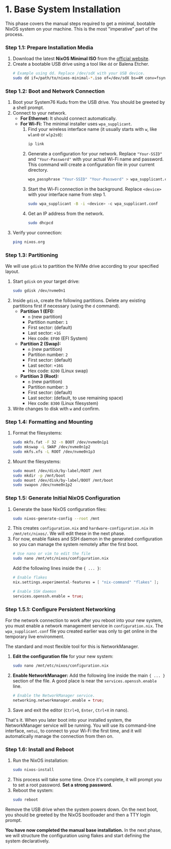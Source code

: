 # 1. Base System Installation

This phase covers the manual steps required to get a minimal, bootable NixOS system on your machine. This is the most "imperative" part of the process.

### Step 1.1: Prepare Installation Media

1.  Download the latest **NixOS Minimal ISO** from the [official website](https://nixos.org/download.html).
2.  Create a bootable USB drive using a tool like `dd` or Balena Etcher.
    ```bash
    # Example using dd. Replace /dev/sdX with your USB device.
    sudo dd if=/path/to/nixos-minimal-*.iso of=/dev/sdX bs=4M conv=fsync status=progress
    ```

### Step 1.2: Boot and Network Connection

1.  Boot your System76 Kudu from the USB drive. You should be greeted by a shell prompt.
2.  Connect to your network.
    - **For Ethernet:** It should connect automatically.
    - **For Wi-Fi:** The minimal installer uses `wpa_supplicant`.
      1.  Find your wireless interface name (it usually starts with `w`, like `wlan0` or `wlp2s0`):
          ```bash
          ip link
          ```
      2.  Generate a configuration for your network. Replace `"Your-SSID"` and `"Your-Password"` with your actual Wi-Fi name and password. This command will create a configuration file in your current directory.
          ```bash
          wpa_passphrase "Your-SSID" "Your-Password" > wpa_supplicant.conf
          ```
      3.  Start the Wi-Fi connection in the background. Replace `<device>` with your interface name from step 1.
          ```bash
          sudo wpa_supplicant -B -i <device> -c wpa_supplicant.conf
          ```
      4.  Get an IP address from the network.
          ```bash
          sudo dhcpcd
          ```
3.  Verify your connection:
    ```bash
    ping nixos.org
    ```

### Step 1.3: Partitioning

We will use `gdisk` to partition the NVMe drive according to your specified layout.

1.  Start `gdisk` on your target drive:
    ```bash
    sudo gdisk /dev/nvme0n1
    ```
2.  Inside `gdisk`, create the following partitions. Delete any existing partitions first if necessary (using the `d` command).
    - **Partition 1 (EFI):**
        - `n` (new partition)
        - Partition number: `1`
        - First sector: (default)
        - Last sector: `+1G`
        - Hex code: `EF00` (EFI System)
    - **Partition 2 (Swap):**
        - `n` (new partition)
        - Partition number: `2`
        - First sector: (default)
        - Last sector: `+16G`
        - Hex code: `8200` (Linux swap)
    - **Partition 3 (Root):**
        - `n` (new partition)
        - Partition number: `3`
        - First sector: (default)
        - Last sector: (default, to use remaining space)
        - Hex code: `8300` (Linux filesystem)
3.  Write changes to disk with `w` and confirm.

### Step 1.4: Formatting and Mounting

1.  Format the filesystems:
    ```bash
    sudo mkfs.fat -F 32 -n BOOT /dev/nvme0n1p1
    sudo mkswap -L SWAP /dev/nvme0n1p2
    sudo mkfs.xfs -L ROOT /dev/nvme0n1p3
    ```
2.  Mount the filesystems:
    ```bash
    sudo mount /dev/disk/by-label/ROOT /mnt
    sudo mkdir -p /mnt/boot
    sudo mount /dev/disk/by-label/BOOT /mnt/boot
    sudo swapon /dev/nvme0n1p2
    ```

### Step 1.5: Generate Initial NixOS Configuration

1.  Generate the base NixOS configuration files:
    ```bash
    sudo nixos-generate-config --root /mnt
    ```
2.  This creates `configuration.nix` and `hardware-configuration.nix` in `/mnt/etc/nixos/`. We will edit these in the next phase.
3.  For now, enable flakes and SSH daemon in the generated configuration so you can manage the system remotely after the first boot.
    ```bash
    # Use nano or vim to edit the file
    sudo nano /mnt/etc/nixos/configuration.nix
    ```
    Add the following lines inside the `{ ... }`:
    ```nix
    # Enable flakes
    nix.settings.experimental-features = [ "nix-command" "flakes" ];

    # Enable SSH daemon
    services.openssh.enable = true;
    ```

### Step 1.5.1: Configure Persistent Networking

For the network connection to work after you reboot into your new system, you must enable a network management service in `configuration.nix`. The `wpa_supplicant.conf` file you created earlier was only to get online in the temporary live environment.

The standard and most flexible tool for this is NetworkManager.

1.  **Edit the configuration file** for your new system:
    ```bash
    sudo nano /mnt/etc/nixos/configuration.nix
    ```

2.  **Enable NetworkManager:** Add the following line inside the main `{ ... }` section of the file. A good place is near the `services.openssh.enable` line.
    ```nix
    # Enable the NetworkManager service.
    networking.networkmanager.enable = true;
    ```

3.  Save and exit the editor (`Ctrl+O`, `Enter`, `Ctrl+X` in nano).

That's it. When you later boot into your installed system, the NetworkManager service will be running. You will use its command-line interface, `nmtui`, to connect to your Wi-Fi the first time, and it will automatically manage the connection from then on.


### Step 1.6: Install and Reboot

1.  Run the NixOS installation:
    ```bash
    sudo nixos-install
    ```
2.  This process will take some time. Once it's complete, it will prompt you to set a root password. **Set a strong password.**
3.  Reboot the system:
    ```bash
    sudo reboot
    ```

Remove the USB drive when the system powers down. On the next boot, you should be greeted by the NixOS bootloader and then a TTY login prompt.

**You have now completed the manual base installation.** In the next phase, we will structure the configuration using flakes and start defining the system declaratively.
